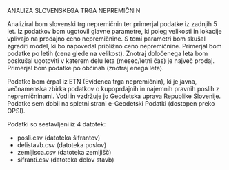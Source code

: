 ANALIZA SLOVENSKEGA TRGA NEPREMIČNIN

Analiziral bom slovenski trg nepremičnin ter primerjal podatke iz zadnjih 5 let.
Iz podatkov bom ugotovil glavne parametre, ki poleg velikosti in lokacije vplivajo na prodajno ceno nepremičnine. S temi parametri bom skušal zgraditi model, ki bo napovedal približno ceno nepremičnine.
Primerjal bom podatke po letih (cena glede na velikost). Znotraj določenega leta bom poskušal ugotoviti v katerem delu leta (mesec/letni čas) je največ prodaj.
Primerjal bom podatke po občinah (znotraj enega leta).

Podatke bom črpal iz ETN (Evidenca trga nepremičnin), ki je javna, večnamenska zbirka podatkov o kupoprdajnih in najemnih pravnih poslih z nepremičninami. Vodi in vzdržuje jo Geodetska uprava Republike Slovenije.
Podatke sem dobil na spletni strani e-Geodetski Podatki (dostopen preko OPSI).

Podatki so sestavljeni iz 4 datotek:
- posli.csv (datoteka šifrantov)
- delistavb.csv (datoteka poslov)
- zemljisca.csv (datoteka zemljišč)
- sifranti.csv (datoteka delov stavb)



